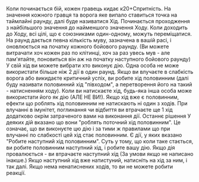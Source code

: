 Коли починається бій, кожен гравець кидає к20+Спритність.
На значення кожного гравця та ворога яке випало ставиться точка на таймлайні раунду, далі буде називатися Хід. 
Починається проходження з найбільшого значення до найменшого значення Ходу.
Коли доходить до Ходу, всі цілі, що є союзниками один-одному, можуть переміщатися. На раунд дається певна кількість муву, зазначена в вашій расі, і оновлюється на початку кожного бойового раунду. (Ви можете витрачати хоч кожен раз по клітинці, хоч за раз увесь мув - але пам'ятайте, поновиться він аж на початку наступного бойового раунду)
У свій хід ви можете вибрати хто виконує дію. Одна особа не може використати більше ніж 2 дії в один раунд.
Якщо ви влучаєте в слабкість ворога або викидаєте критичний успіх, ви робите хід половинним (далі буду називати половинний хід "півходом", а перетворення його на такий - натисненням ходу). Коли ви натискаєте хід, будь-яка інша особа може використати його як дію (АЛЕ НЕ ВИ!). Якщо хід вже є половинним, ефекти що роблять хід половинним не натискають ні один з ходів.
При влучанні в імунітет, поглинання чи відбиття ви втрачаєте ще 1 хід додатково окрім затраченого вами на виконання дії.
Останнє рішення 
У деяких дій вказано що вони "роблять поточний хід половинним". Це означає, що ви виконуєте цю дію і за тими ж правилами що при влучанні по слабкості цей хід стає половинним.
Є дії, у яких вказано "Робите наступний хід половинним". Суть у тому, що коли таке стається, ви робите половинним наступний хід, і робите вашу дію. Якщо дія провалюється - ви втрачаєте наступний хід (За умови якщо не написано інакше.) Якщо наступний хід вже натистуний, натисніть на хід за ним, і так далі. Якщо нема ненатиснених ходів, то ви не можете робити реакції.